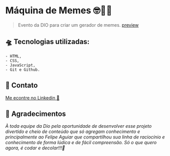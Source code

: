 # Máquina de Memes 🤓🥴🤣

> Evento da DIO para criar um gerador de memes.
[preview]('./.github/Preview.png)

## 🛸 Tecnologias utilizadas:
    - HTML,
    - CSS,
    - JavaScript,
    - Git e Github.

## 🤳 Contato

[Me econtre no Linkedin 🔗](https://www.linkedin.com/in/cristiemim9/)

## 🥂 Agradecimentos

_À toda equipe da Dio pela oportunidade de desenvolver esse projeto divertido e cheio de conteúdo que só agregam conhecimento e principalmente ao Felipe Aguiar que compartilhou sua linha de raciocínio e conhecimento de forma lúdica e de fácil compreensão. Só o que quero agora, é codar e decolar!!!🚀_ 